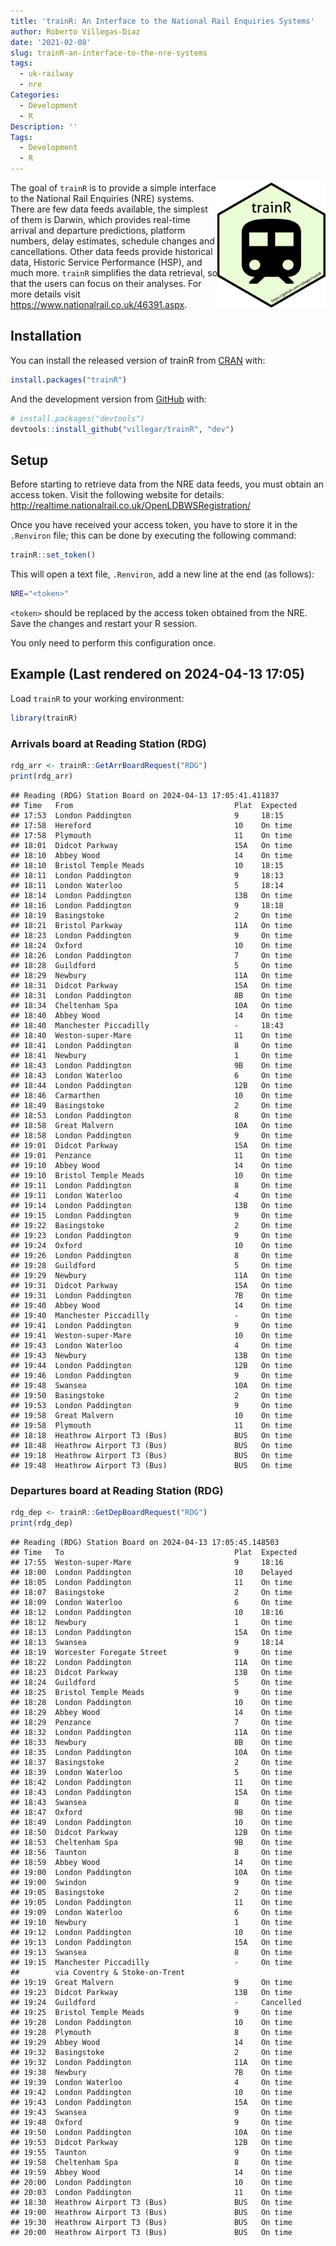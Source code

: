 ```yaml
---
title: 'trainR: An Interface to the National Rail Enquiries Systems'
author: Roberto Villegas-Diaz
date: '2021-02-08'
slug: trainR-an-interface-to-the-nre-systems
tags:
  - uk-railway
  - nre
Categories:
  - Development
  - R
Description: ''
Tags:
  - Development
  - R
---
```


<img src="https://raw.githubusercontent.com/villegar/trainR/main/inst/images/logo.png" alt="logo" align="right" height=200px/>

The goal of `trainR` is to provide a simple interface to the 
National Rail Enquiries (NRE) systems. There are few data feeds 
available, the simplest of them is Darwin, which provides real-time 
arrival and departure predictions, platform numbers, delay estimates, 
schedule changes and cancellations. Other data feeds provide historical 
data, Historic Service Performance (HSP), and much more. `trainR` 
simplifies the data retrieval, so that the users can focus on their 
analyses. For more details visit 
https://www.nationalrail.co.uk/46391.aspx.

## Installation

You can install the released version of trainR from [CRAN](https://CRAN.R-project.org) with:

``` r
install.packages("trainR")
```

And the development version from [GitHub](https://github.com/) with:

``` r
# install.packages("devtools")
devtools::install_github("villegar/trainR", "dev")
```

## Setup
Before starting to retrieve data from the NRE data feeds, you must obtain an access token. 
Visit the following website for details: http://realtime.nationalrail.co.uk/OpenLDBWSRegistration/

Once you have received your access token, you have to store it in the `.Renviron` file; this can be 
done by executing the following command:


```r
trainR::set_token()
```

This will open a text file, `.Renviron`, add a new line at the end (as follows):

```bash
NRE="<token>"
```

`<token>` should be replaced by the access token obtained from the NRE. Save the changes and restart 
your R session.

You only need to perform this configuration once.

## Example (Last rendered on 2024-04-13 17:05)

Load `trainR` to your working environment:

```r
library(trainR)
```

### Arrivals board at Reading Station (RDG)


```r
rdg_arr <- trainR::GetArrBoardRequest("RDG")
print(rdg_arr)
```

```
## Reading (RDG) Station Board on 2024-04-13 17:05:41.411837
## Time   From                                    Plat  Expected
## 17:53  London Paddington                       9     18:15
## 17:58  Hereford                                10    On time
## 17:58  Plymouth                                11    On time
## 18:01  Didcot Parkway                          15A   On time
## 18:10  Abbey Wood                              14    On time
## 18:10  Bristol Temple Meads                    10    18:15
## 18:11  London Paddington                       9     18:13
## 18:11  London Waterloo                         5     18:14
## 18:14  London Paddington                       13B   On time
## 18:16  London Paddington                       9     18:18
## 18:19  Basingstoke                             2     On time
## 18:21  Bristol Parkway                         11A   On time
## 18:23  London Paddington                       9     On time
## 18:24  Oxford                                  10    On time
## 18:26  London Paddington                       7     On time
## 18:28  Guildford                               5     On time
## 18:29  Newbury                                 11A   On time
## 18:31  Didcot Parkway                          15A   On time
## 18:31  London Paddington                       8B    On time
## 18:34  Cheltenham Spa                          10A   On time
## 18:40  Abbey Wood                              14    On time
## 18:40  Manchester Piccadilly                   -     18:43
## 18:40  Weston-super-Mare                       11    On time
## 18:41  London Paddington                       8     On time
## 18:41  Newbury                                 1     On time
## 18:43  London Paddington                       9B    On time
## 18:43  London Waterloo                         6     On time
## 18:44  London Paddington                       12B   On time
## 18:46  Carmarthen                              10    On time
## 18:49  Basingstoke                             2     On time
## 18:53  London Paddington                       8     On time
## 18:58  Great Malvern                           10A   On time
## 18:58  London Paddington                       9     On time
## 19:01  Didcot Parkway                          15A   On time
## 19:01  Penzance                                11    On time
## 19:10  Abbey Wood                              14    On time
## 19:10  Bristol Temple Meads                    10    On time
## 19:11  London Paddington                       8     On time
## 19:11  London Waterloo                         4     On time
## 19:14  London Paddington                       13B   On time
## 19:15  London Paddington                       9     On time
## 19:22  Basingstoke                             2     On time
## 19:23  London Paddington                       9     On time
## 19:24  Oxford                                  10    On time
## 19:26  London Paddington                       8     On time
## 19:28  Guildford                               5     On time
## 19:29  Newbury                                 11A   On time
## 19:31  Didcot Parkway                          15A   On time
## 19:31  London Paddington                       7B    On time
## 19:40  Abbey Wood                              14    On time
## 19:40  Manchester Piccadilly                   -     On time
## 19:41  London Paddington                       9     On time
## 19:41  Weston-super-Mare                       10    On time
## 19:43  London Waterloo                         4     On time
## 19:43  Newbury                                 13B   On time
## 19:44  London Paddington                       12B   On time
## 19:46  London Paddington                       9     On time
## 19:48  Swansea                                 10A   On time
## 19:50  Basingstoke                             2     On time
## 19:53  London Paddington                       9     On time
## 19:58  Great Malvern                           10    On time
## 19:58  Plymouth                                11    On time
## 18:18  Heathrow Airport T3 (Bus)               BUS   On time
## 18:48  Heathrow Airport T3 (Bus)               BUS   On time
## 19:18  Heathrow Airport T3 (Bus)               BUS   On time
## 19:48  Heathrow Airport T3 (Bus)               BUS   On time
```

### Departures board at Reading Station (RDG)


```r
rdg_dep <- trainR::GetDepBoardRequest("RDG")
print(rdg_dep)
```

```
## Reading (RDG) Station Board on 2024-04-13 17:05:45.148503
## Time   To                                      Plat  Expected
## 17:55  Weston-super-Mare                       9     18:16
## 18:00  London Paddington                       10    Delayed
## 18:05  London Paddington                       11    On time
## 18:07  Basingstoke                             2     On time
## 18:09  London Waterloo                         6     On time
## 18:12  London Paddington                       10    18:16
## 18:12  Newbury                                 1     On time
## 18:13  London Paddington                       15A   On time
## 18:13  Swansea                                 9     18:14
## 18:19  Worcester Foregate Street               9     On time
## 18:22  London Paddington                       11A   On time
## 18:23  Didcot Parkway                          13B   On time
## 18:24  Guildford                               5     On time
## 18:25  Bristol Temple Meads                    9     On time
## 18:28  London Paddington                       10    On time
## 18:29  Abbey Wood                              14    On time
## 18:29  Penzance                                7     On time
## 18:32  London Paddington                       11A   On time
## 18:33  Newbury                                 8B    On time
## 18:35  London Paddington                       10A   On time
## 18:37  Basingstoke                             2     On time
## 18:39  London Waterloo                         5     On time
## 18:42  London Paddington                       11    On time
## 18:43  London Paddington                       15A   On time
## 18:43  Swansea                                 8     On time
## 18:47  Oxford                                  9B    On time
## 18:49  London Paddington                       10    On time
## 18:50  Didcot Parkway                          12B   On time
## 18:53  Cheltenham Spa                          9B    On time
## 18:56  Taunton                                 8     On time
## 18:59  Abbey Wood                              14    On time
## 19:00  London Paddington                       10A   On time
## 19:00  Swindon                                 9     On time
## 19:05  Basingstoke                             2     On time
## 19:05  London Paddington                       11    On time
## 19:09  London Waterloo                         6     On time
## 19:10  Newbury                                 1     On time
## 19:12  London Paddington                       10    On time
## 19:13  London Paddington                       15A   On time
## 19:13  Swansea                                 8     On time
## 19:15  Manchester Piccadilly                   -     On time
##        via Coventry & Stoke-on-Trent           
## 19:19  Great Malvern                           9     On time
## 19:23  Didcot Parkway                          13B   On time
## 19:24  Guildford                               -     Cancelled
## 19:25  Bristol Temple Meads                    9     On time
## 19:28  London Paddington                       10    On time
## 19:28  Plymouth                                8     On time
## 19:29  Abbey Wood                              14    On time
## 19:32  Basingstoke                             2     On time
## 19:32  London Paddington                       11A   On time
## 19:38  Newbury                                 7B    On time
## 19:39  London Waterloo                         4     On time
## 19:42  London Paddington                       10    On time
## 19:43  London Paddington                       15A   On time
## 19:43  Swansea                                 9     On time
## 19:48  Oxford                                  9     On time
## 19:50  London Paddington                       10A   On time
## 19:53  Didcot Parkway                          12B   On time
## 19:55  Taunton                                 9     On time
## 19:58  Cheltenham Spa                          8     On time
## 19:59  Abbey Wood                              14    On time
## 20:00  London Paddington                       10    On time
## 20:03  London Paddington                       11    On time
## 18:30  Heathrow Airport T3 (Bus)               BUS   On time
## 19:00  Heathrow Airport T3 (Bus)               BUS   On time
## 19:30  Heathrow Airport T3 (Bus)               BUS   On time
## 20:00  Heathrow Airport T3 (Bus)               BUS   On time
```
